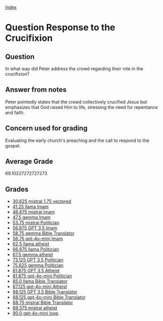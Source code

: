 
[Index](../../index.md)
# Question Response to the Crucifixion
## Question
In what way did Peter address the crowd regarding their role in the crucifixion?

## Answer from notes
Peter pointedly states that the crowd collectively crucified Jesus but emphasizes that God raised Him to life, stressing the need for repentance and faith.

## Concern used for grading
Evaluating the early church's preaching and the call to respond to the gospel.

## Average Grade
69.10227272727273

## Grades
 * [30.625 mistral 1.75 vectored](../answers/mistral_1.75_vectored/Response_to_the_Crucifixion.md)
 * [41.25 llama Imam](../answers/llama_Imam/Response_to_the_Crucifixion.md)
 * [46.875 mistral Imam](../answers/mistral_Imam/Response_to_the_Crucifixion.md)
 * [47.5 gemma Imam](../answers/gemma_Imam/Response_to_the_Crucifixion.md)
 * [53.75 mistral Politician](../answers/mistral_Politician/Response_to_the_Crucifixion.md)
 * [56.875 GPT 3.5 Imam](../answers/GPT_3.5_Imam/Response_to_the_Crucifixion.md)
 * [58.75 gemma Bible Translator](../answers/gemma_Bible_Translator/Response_to_the_Crucifixion.md)
 * [58.75 gpt-4o-mini Imam](../answers/gpt-4o-mini_Imam/Response_to_the_Crucifixion.md)
 * [62.5 llama atheist](../answers/llama_atheist/Response_to_the_Crucifixion.md)
 * [66.875 llama Politician](../answers/llama_Politician/Response_to_the_Crucifixion.md)
 * [67.5 gemma atheist](../answers/gemma_atheist/Response_to_the_Crucifixion.md)
 * [73.125 GPT 3.5 Politician](../answers/GPT_3.5_Politician/Response_to_the_Crucifixion.md)
 * [75.625 gemma Politician](../answers/gemma_Politician/Response_to_the_Crucifixion.md)
 * [81.875 GPT 3.5 Atheist](../answers/GPT_3.5_Atheist/Response_to_the_Crucifixion.md)
 * [81.875 gpt-4o-mini Politician](../answers/gpt-4o-mini_Politician/Response_to_the_Crucifixion.md)
 * [85.0 llama Bible Translator](../answers/llama_Bible_Translator/Response_to_the_Crucifixion.md)
 * [87.125 gpt-4o-mini Atheist](../answers/gpt-4o-mini_Atheist/Response_to_the_Crucifixion.md)
 * [88.125 GPT 3.5 Bible Translator](../answers/GPT_3.5_Bible_Translator/Response_to_the_Crucifixion.md)
 * [88.125 gpt-4o-mini Bible Translator](../answers/gpt-4o-mini_Bible_Translator/Response_to_the_Crucifixion.md)
 * [88.75 mistral Bible Translator](../answers/mistral_Bible_Translator/Response_to_the_Crucifixion.md)
 * [89.375 mistral atheist](../answers/mistral_atheist/Response_to_the_Crucifixion.md)
 * [90.0 gpt-4o-mini loop](../answers/gpt-4o-mini_loop/Response_to_the_Crucifixion.md)
